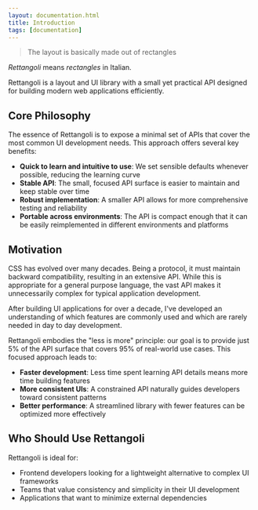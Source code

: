 ```yaml
---
layout: documentation.html
title: Introduction
tags: [documentation]
---
```


> The layout is basically made out of rectangles

*Rettangoli* means *rectangles* in Italian.

Rettangoli is a layout and UI library with a small yet practical API designed for building modern web applications efficiently.

## Core Philosophy

The essence of Rettangoli is to expose a minimal set of APIs that cover the most common UI development needs. This approach offers several key benefits:

* **Quick to learn and intuitive to use**: We set sensible defaults whenever possible, reducing the learning curve
* **Stable API**: The small, focused API surface is easier to maintain and keep stable over time
* **Robust implementation**: A smaller API allows for more comprehensive testing and reliability
* **Portable across environments**: The API is compact enough that it can be easily reimplemented in different environments and platforms

## Motivation

CSS has evolved over many decades. Being a protocol, it must maintain backward compatibility, resulting in an extensive API. While this is appropriate for a general purpose language, the vast API makes it unnecessarily complex for typical application development.

After building UI applications for over a decade, I've developed an understanding of which features are commonly used and which are rarely needed in day to day development.

Rettangoli embodies the "less is more" principle: our goal is to provide just 5% of the API surface that covers 95% of real-world use cases. This focused approach leads to:

* **Faster development**: Less time spent learning API details means more time building features
* **More consistent UIs**: A constrained API naturally guides developers toward consistent patterns
* **Better performance**: A streamlined library with fewer features can be optimized more effectively

## Who Should Use Rettangoli

Rettangoli is ideal for:
* Frontend developers looking for a lightweight alternative to complex UI frameworks
* Teams that value consistency and simplicity in their UI development
* Applications that want to minimize external dependencies

